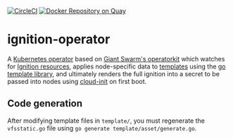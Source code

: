 [![CircleCI](https://circleci.com/gh/giantswarm/ignition-operator.svg?&style=shield)](https://circleci.com/gh/giantswarm/ignition-operator)
[![Docker Repository on Quay](https://quay.io/repository/giantswarm/ignition-operator/status "Docker Repository on Quay")](https://quay.io/repository/giantswarm/ignition-operator)

# ignition-operator

A [Kubernetes operator](https://kubernetes.io/docs/concepts/extend-kubernetes/operator/) based on
[Giant Swarm's operatorkit](https://github.com/giantswarm/operatorkit) which watches for
[Ignition resources](https://github.com/giantswarm/apiextensions/blob/cbcf4d4b80bf897536a4070b0689493d2780e143/pkg/apis/core/v1alpha1/ignition_types.go#L32),
applies node-specific data to [templates](https://github.com/giantswarm/ignition-operator/tree/master/template) using
the [go template library](https://golang.org/pkg/text/template/), and ultimately renders the full ignition into a secret
to be passed into nodes using [cloud-init](https://cloudinit.readthedocs.io/en/latest/) on first boot.

## Code generation

After modifying template files in `template/`, you must regenerate the `vfsstatic.go` file using `go generate template/asset/generate.go`.
